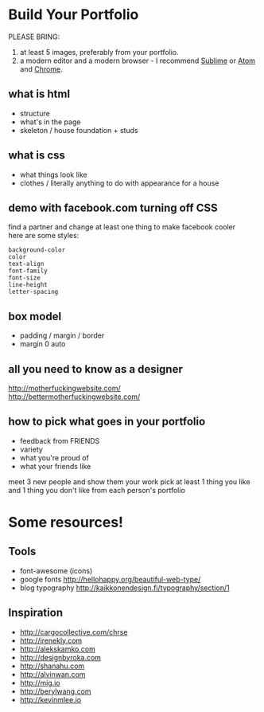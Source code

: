 Build Your Portfolio
===
PLEASE BRING:

1. at least 5 images, preferably from your portfolio.
1. a modern editor and a modern browser - I recommend [Sublime](http://www.sublimetext.com/)
or [Atom](https://atom.io/)
and [Chrome](https://www.google.com/chrome).

what is html
---
* structure
* what's in the page
* skeleton / house foundation + studs

what is css
---
* what things look like
* clothes / literally anything to do with appearance for a house

demo with facebook.com turning off CSS
---
find a partner and change at least one thing to make facebook cooler  
here are some styles:
```
background-color
color
text-align
font-family
font-size
line-height
letter-spacing
```

box model
---
* padding / margin / border
* margin 0 auto

all you need to know as a designer
---
http://motherfuckingwebsite.com/  
http://bettermotherfuckingwebsite.com/

how to pick what goes in your portfolio
---
* feedback from FRIENDS
* variety
* what you're proud of
* what your friends like

meet 3 new people and show them your work
pick at least 1 thing you like and 1 thing you don't like from each person's portfolio  

Some resources!
===
Tools
---
* font-awesome (icons)
* google fonts http://hellohappy.org/beautiful-web-type/
* blog typography http://kaikkonendesign.fi/typography/section/1

Inspiration
---
* http://cargocollective.com/chrse
* http://irenekly.com
* http://alekskamko.com
* http://designbyroka.com
* http://shanahu.com
* http://alvinwan.com
* http://mig.io
* http://berylwang.com
* http://kevinmlee.io
